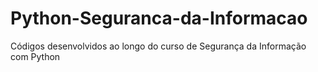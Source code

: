 # Python-Seguranca-da-Informacao
Códigos desenvolvidos ao longo do curso de Segurança da Informação com Python
